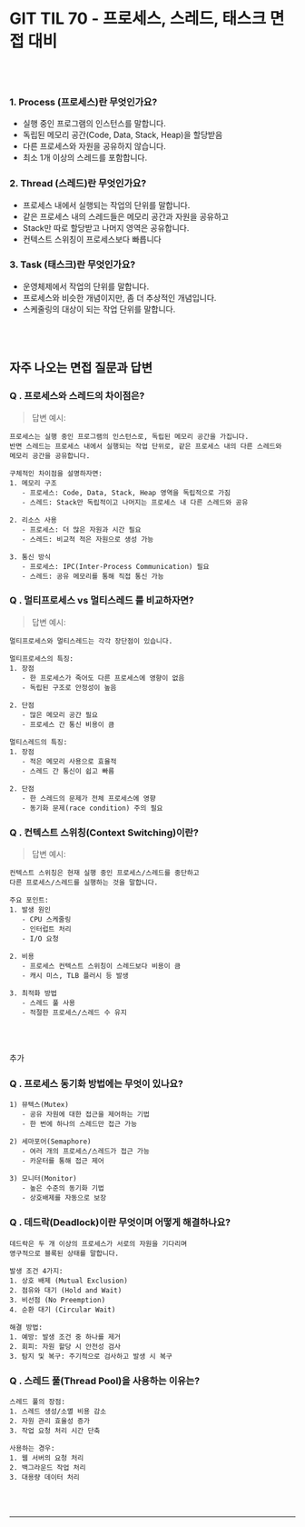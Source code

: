 # GIT TIL 70 - 프로세스, 스레드, 태스크 면접 대비

<br><br>

### 1. Process (프로세스)란 무엇인가요?
- 실행 중인 프로그램의 인스턴스를 말합니다.
- 독립된 메모리 공간(Code, Data, Stack, Heap)을 할당받음
- 다른 프로세스와 자원을 공유하지 않습니다.
- 최소 1개 이상의 스레드를 포함합니다.

### 2. Thread (스레드)란 무엇인가요?
- 프로세스 내에서 실행되는 작업의 단위를 말합니다.
- 같은 프로세스 내의 스레드들은 메모리 공간과 자원을 공유하고
- Stack만 따로 할당받고 나머지 영역은 공유합니다.
- 컨텍스트 스위칭이 프로세스보다 빠릅니다

### 3. Task (태스크)란 무엇인가요?
- 운영체제에서 작업의 단위를 말합니다.
- 프로세스와 비슷한 개념이지만, 좀 더 추상적인 개념입니다.
- 스케줄링의 대상이 되는 작업 단위를 말합니다.

<br><br>

##  자주 나오는 면접 질문과 답변

### Q . 프로세스와 스레드의 차이점은?
> 답변 예시:
```
프로세스는 실행 중인 프로그램의 인스턴스로, 독립된 메모리 공간을 가집니다. 
반면 스레드는 프로세스 내에서 실행되는 작업 단위로, 같은 프로세스 내의 다른 스레드와 
메모리 공간을 공유합니다.

구체적인 차이점을 설명하자면:
1. 메모리 구조
   - 프로세스: Code, Data, Stack, Heap 영역을 독립적으로 가짐
   - 스레드: Stack만 독립적이고 나머지는 프로세스 내 다른 스레드와 공유

2. 리소스 사용
   - 프로세스: 더 많은 자원과 시간 필요
   - 스레드: 비교적 적은 자원으로 생성 가능

3. 통신 방식
   - 프로세스: IPC(Inter-Process Communication) 필요
   - 스레드: 공유 메모리를 통해 직접 통신 가능
```

### Q . 멀티프로세스 vs 멀티스레드 를 비교하자면?
> 답변 예시:
```
멀티프로세스와 멀티스레드는 각각 장단점이 있습니다.

멀티프로세스의 특징:
1. 장점
   - 한 프로세스가 죽어도 다른 프로세스에 영향이 없음
   - 독립된 구조로 안정성이 높음

2. 단점
   - 많은 메모리 공간 필요
   - 프로세스 간 통신 비용이 큼

멀티스레드의 특징:
1. 장점
   - 적은 메모리 사용으로 효율적
   - 스레드 간 통신이 쉽고 빠름

2. 단점
   - 한 스레드의 문제가 전체 프로세스에 영향
   - 동기화 문제(race condition) 주의 필요
```

### Q . 컨텍스트 스위칭(Context Switching)이란?
> 답변 예시:
```
컨텍스트 스위칭은 현재 실행 중인 프로세스/스레드를 중단하고 
다른 프로세스/스레드를 실행하는 것을 말합니다.

주요 포인트:
1. 발생 원인
   - CPU 스케줄링
   - 인터럽트 처리
   - I/O 요청

2. 비용
   - 프로세스 컨텍스트 스위칭이 스레드보다 비용이 큼
   - 캐시 미스, TLB 플러시 등 발생

3. 최적화 방법
   - 스레드 풀 사용
   - 적절한 프로세스/스레드 수 유지
```

<br><br>

추가

### Q . 프로세스 동기화 방법에는 무엇이 있나요?
```
1) 뮤텍스(Mutex)
   - 공유 자원에 대한 접근을 제어하는 기법
   - 한 번에 하나의 스레드만 접근 가능

2) 세마포어(Semaphore)
   - 여러 개의 프로세스/스레드가 접근 가능
   - 카운터를 통해 접근 제어

3) 모니터(Monitor)
   - 높은 수준의 동기화 기법
   - 상호배제를 자동으로 보장
```

### Q . 데드락(Deadlock)이란 무엇이며 어떻게 해결하나요?
```
데드락은 두 개 이상의 프로세스가 서로의 자원을 기다리며 
영구적으로 블록된 상태를 말합니다.

발생 조건 4가지:
1. 상호 배제 (Mutual Exclusion)
2. 점유와 대기 (Hold and Wait)
3. 비선점 (No Preemption)
4. 순환 대기 (Circular Wait)

해결 방법:
1. 예방: 발생 조건 중 하나를 제거
2. 회피: 자원 할당 시 안전성 검사
3. 탐지 및 복구: 주기적으로 검사하고 발생 시 복구
```

### Q . 스레드 풀(Thread Pool)을 사용하는 이유는?
```
스레드 풀의 장점:
1. 스레드 생성/소멸 비용 감소
2. 자원 관리 효율성 증가
3. 작업 요청 처리 시간 단축

사용하는 경우:
1. 웹 서버의 요청 처리
2. 백그라운드 작업 처리
3. 대용량 데이터 처리
```

<br><br>

---     

<br><br>
